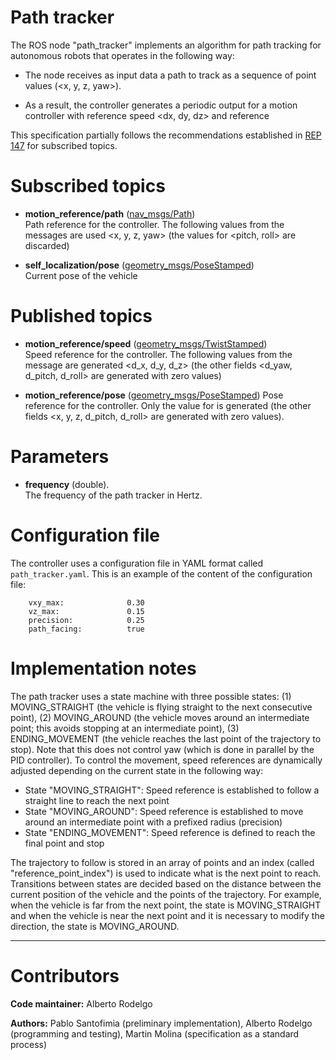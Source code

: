 # Path tracker

The ROS node "path_tracker" implements an algorithm for path tracking for autonomous robots that operates in the following way:

- The node receives as input data a path to track as a sequence of point values (<x, y, z, yaw>).

- As a result, the controller generates a periodic output for a motion controller with reference speed <dx, dy, dz> and reference <yaw>

This specification partially follows the recommendations established in [REP 147](http://www.ros.org/reps/rep-0147.html#rep105) for subscribed topics.

# Subscribed topics

- **motion_reference/path** ([nav_msgs/Path](http://docs.ros.org/api/nav_msgs/html/msg/Path.html))       
Path reference for the controller. The following values from the messages are used <x, y, z, yaw> (the values for <pitch, roll> are discarded)

- **self_localization/pose** ([geometry_msgs/PoseStamped](http://docs.ros.org/api/geometry_msgs/html/msg/PoseStamped.html))      
Current pose of the vehicle

# Published topics

- **motion_reference/speed** ([geometry_msgs/TwistStamped](http://docs.ros.org/lunar/api/geometry_msgs/html/msg/TwistStamped.html))  
Speed reference for the controller. The following values from the message are generated <d_x, d_y, d_z> (the other fields <d_yaw, d_pitch, d_roll> are generated with zero values)

- **motion_reference/pose** ([geometry_msgs/PoseStamped](http://docs.ros.org/api/geometry_msgs/html/msg/PoseStamped.html)) 
Pose reference for the controller. Only the value for <yaw> is generated (the other fields <x, y, z, d_pitch, d_roll> are generated with zero values).

# Parameters

- **frequency** (double).        
The frequency of the path tracker in Hertz.

# Configuration file

The controller uses a configuration file in YAML format called `path_tracker.yaml`. This is an example of the content of the configuration file:

        vxy_max:              0.30
        vz_max:               0.15
        precision:            0.25
        path_facing:          true

# Implementation notes

The path tracker uses a state machine with three possible states: (1) MOVING_STRAIGHT (the vehicle is flying straight to the next consecutive point), (2) MOVING_AROUND (the vehicle moves around an intermediate point; this avoids stopping at an intermediate point), (3) ENDING_MOVEMENT (the vehicle reaches the last point of the trajectory to stop). Note that this does not control yaw (which is done in parallel by the PID controller). To control the movement, speed references are dynamically adjusted depending on the current state in the following way:

- State "MOVING_STRAIGHT": Speed reference is established to follow a straight line to reach the next point
- State "MOVING_AROUND": Speed reference is established to move around an intermediate point with a prefixed radius (precision)
- State "ENDING_MOVEMENT": Speed reference is defined to reach the final point and stop

The trajectory to follow is stored in an array of points and an index (called "reference_point_index") is used to indicate what is the next point to reach. Transitions between states are decided based on the distance between the current position of the vehicle and the points of the trajectory. For example, when the vehicle is far from the next point, the state is MOVING_STRAIGHT and when the vehicle is near the next point and it is necessary to modify the direction, the state is MOVING_AROUND.

----
# Contributors

**Code maintainer:** Alberto Rodelgo

**Authors:** Pablo Santofimia (preliminary implementation), Alberto Rodelgo (programming and testing), Martin Molina (specification as a standard process)
